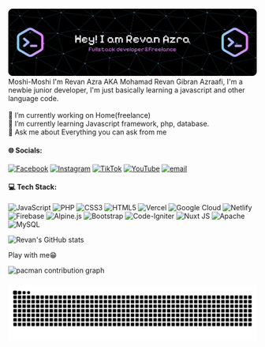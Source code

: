 ![image](/img/github-header-banner.png)
Moshi-Moshi I'm Revan Azra AKA Mohamad Revan Gibran Azraafi, I'm a newbie junior developer, I'm just basically learning a javascript and other language code.<br><br>🔭 I’m currently working on Home(freelance)<br>🌱 I’m currently learning Javascript framework, php, database.<br>💬 Ask me about Everything you can ask from me

#### 🌐 Socials:

[![Facebook](https://img.shields.io/badge/Facebook-%231877F2.svg?logo=Facebook&logoColor=white)](https://facebook.com/mohamad.azraafi.16) [![Instagram](https://img.shields.io/badge/Instagram-%23E4405F.svg?logo=Instagram&logoColor=white)](https://instagram.com/revanazra5) [![TikTok](https://img.shields.io/badge/TikTok-%23000000.svg?logo=TikTok&logoColor=white)](https://tiktok.com/@_siapahayooo01) [![YouTube](https://img.shields.io/badge/YouTube-%23FF0000.svg?logo=YouTube&logoColor=white)](https://youtube.com/@mohamadrevan5454) [![email](https://img.shields.io/badge/Email-D14836?logo=gmail&logoColor=white)](mailto:mohamadrevan0406@gmail.com)

#### 💻 Tech Stack:

![JavaScript](https://img.shields.io/badge/javascript-%23323330.svg?style=plastic&logo=javascript&logoColor=%23F7DF1E) ![PHP](https://img.shields.io/badge/php-%23777BB4.svg?style=plastic&logo=php&logoColor=white) ![CSS3](https://img.shields.io/badge/css3-%231572B6.svg?style=plastic&logo=css3&logoColor=white) ![HTML5](https://img.shields.io/badge/html5-%23E34F26.svg?style=plastic&logo=html5&logoColor=white) ![Vercel](https://img.shields.io/badge/vercel-%23000000.svg?style=plastic&logo=vercel&logoColor=white) ![Google Cloud](https://img.shields.io/badge/GoogleCloud-%234285F4.svg?style=plastic&logo=google-cloud&logoColor=white) ![Netlify](https://img.shields.io/badge/netlify-%23000000.svg?style=plastic&logo=netlify&logoColor=#00C7B7) ![Firebase](https://img.shields.io/badge/firebase-%23039BE5.svg?style=plastic&logo=firebase) ![Alpine.js](https://img.shields.io/badge/alpinejs-white.svg?style=plastic&logo=alpinedotjs&logoColor=%238BC0D0) ![Bootstrap](https://img.shields.io/badge/bootstrap-%238511FA.svg?style=plastic&logo=bootstrap&logoColor=white) ![Code-Igniter](https://img.shields.io/badge/CodeIgniter-%23EF4223.svg?style=plastic&logo=codeIgniter&logoColor=white) ![Nuxt JS](https://img.shields.io/badge/Nuxt-002E3B?style=plastic&logo=nuxt.js&logoColor=#00DC82) ![Apache](https://img.shields.io/badge/apache-%23D42029.svg?style=plastic&logo=apache&logoColor=white) ![MySQL](https://img.shields.io/badge/mysql-4479A1.svg?style=plastic&logo=mysql&logoColor=white)

![Revan's GitHub stats](https://github-readme-stats.vercel.app/api?username=Revan5679&show_icons=true&theme=radical)

<!-- Proudly created with GPRM ( https://gprm.itsvg.in ) -->

<p>Play with me😁</p>

<picture>
  <source media="(prefers-color-scheme: dark)" srcset="https://raw.githubusercontent.com/Revan5679/Revan5679/output/pacman-contribution-graph-dark.svg">
  <source media="(prefers-color-scheme: light)" srcset="https://raw.githubusercontent.com/Revan5679/Revan5679/output/pacman-contribution-graph.svg">
  <img alt="pacman contribution graph" src="https://raw.githubusercontent.com/Revan5679/Revan5679/output/pacman-contribution-graph.svg">
</picture>

###

<img src="https://raw.githubusercontent.com/Revan5679/Revan5679/output/snake.svg" alt="Snake animation" />

###
